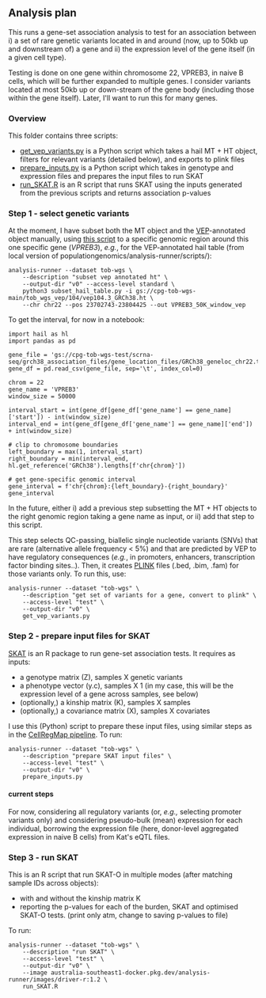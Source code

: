 ## Analysis plan

This runs a gene-set association analysis to test for an association between i) a set of rare genetic variants located in and around (now, up to 50kb up and downstream of) a gene and ii) the expression level of the gene itself (in a given cell type).

Testing is done on one gene within chromosome 22, VPREB3, in naive B cells, which will be further expanded to multiple genes.
I consider variants located at most 50kb up or down-stream of the gene body (including those within the gene itself).
Later, I'll want to run this for many genes.

### Overview
This folder contains three scripts:
* [get_vep_variants.py](get_vep_variants.py) is a Python script which takes a hail MT + HT object, filters for relevant variants (detailed below), and exports to plink files
* [prepare_inputs.py](prepare_inputs.py) is a Python script which takes in genotype and expression files and prepares the input files to run SKAT
* [run_SKAT.R](run_SKAT.R) is an R script that runs SKAT using the inputs generated from the previous scripts and returns association p-values

### Step 1 - select genetic variants

At the moment, I have subset both the MT object and the [VEP](https://asia.ensembl.org/info/docs/tools/vep/index.html)-annotated object manually, using [this script](https://github.com/populationgenomics/analysis-runner/blob/main/scripts/subset_matrix_table.py) to a specific genomic region around this one specific gene (_VPREB3_), _e.g._, for the VEP-annotated hail table (from local version of populationgenomics/analysis-runner/scripts/):
```
analysis-runner --dataset tob-wgs \
    --description "subset vep annotated ht" \
    --output-dir "v0" --access-level standard \
    python3 subset_hail_table.py -i gs://cpg-tob-wgs-main/tob_wgs_vep/104/vep104.3_GRCh38.ht \
    --chr chr22 --pos 23702743-23804425 --out VPREB3_50K_window_vep
```
To get the interval, for now in a notebook:
```
import hail as hl
import pandas as pd

gene_file = 'gs://cpg-tob-wgs-test/scrna-seq/grch38_association_files/gene_location_files/GRCh38_geneloc_chr22.tsv'
gene_df = pd.read_csv(gene_file, sep='\t', index_col=0)

chrom = 22
gene_name = 'VPREB3'
window_size = 50000

interval_start = int(gene_df[gene_df['gene_name'] == gene_name]['start']) - int(window_size)
interval_end = int(gene_df[gene_df['gene_name'] == gene_name]['end']) + int(window_size)

# clip to chromosome boundaries
left_boundary = max(1, interval_start)
right_boundary = min(interval_end, hl.get_reference('GRCh38').lengths[f'chr{chrom}'])

# get gene-specific genomic interval
gene_interval = f'chr{chrom}:{left_boundary}-{right_boundary}'
gene_interval
```
In the future, either i) add a previous step subsetting the MT + HT objects to the right genomic region taking a gene name as input, or ii) add that step to this script.

This step selects QC-passing, biallelic single nucleotide variants (SNVs) that are rare (alternative allele frequency < 5%) and that are predicted by VEP to have regulatory consequences (_e.g._, in promoters, enhancers, transcription factor binding sites..).
Then, it creates [PLINK](https://zzz.bwh.harvard.edu/plink/) files (.bed, .bim, .fam) for those variants only.
To run this, use:
```
analysis-runner --dataset "tob-wgs" \
    --description "get set of variants for a gene, convert to plink" \
    --access-level "test" \
    --output-dir "v0" \
    get_vep_variants.py
```

### Step 2 - prepare input files for SKAT

[SKAT](https://github.com/leelabsg/SKAT) is an R package to run gene-set association tests.
It requires as inputs:
* a genotype matrix (Z), samples X genetic variants
* a phenotype vector (y.c), samples X 1 (in my case, this will be the expression level of a gene across samples, see below)
* (optionally,) a kinship matrix (K), samples X samples
* (optionally,) a covariance matrix (X), samples X covariates

I use this (Python) script to prepare these input files, using similar steps as in the [CellRegMap pipeline](https://github.com/populationgenomics/cellregmap-pipeline).
To run:
```
analysis-runner --dataset "tob-wgs" \
    --description "prepare SKAT input files" \
    --access-level "test" \
    --output-dir "v0" \
    prepare_inputs.py
```

#### current steps

For now, considering all regulatory variants (or, _e.g.,_ selecting promoter variants only) and considering pseudo-bulk (mean) expression for each individual, borrowing the expression file (here, donor-level aggregated expression in naive B cells) from Kat's eQTL files.

### Step 3 - run SKAT

This is an R script that run SKAT-O in multiple modes (after matching sample IDs across objects):
* with and without the kinship matrix K
* reporting the p-values for each of the burden, SKAT and optimised SKAT-O tests. (print only atm, change to saving p-values to file)

To run:
```
analysis-runner --dataset "tob-wgs" \
    --description "run SKAT" \
    --access-level "test" \
    --output-dir "v0" \
    --image australia-southeast1-docker.pkg.dev/analysis-runner/images/driver-r:1.2 \
    run_SKAT.R
``` 
